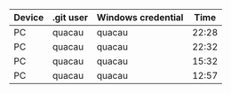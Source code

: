 | Device | .git user | Windows credential | Time  |
| ------ | --------- | ------------------ | ----- |
| PC     | quacau    | quacau             | 22:28 |
| PC     | quacau    | quacau             | 22:32 |
| PC     | quacau    | quacau             | 15:32 |
| PC     | quacau    | quacau             | 12:57|